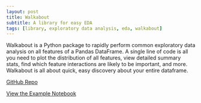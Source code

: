 ```yaml
---
layout: post
title: Walkabout
subtitle: A library for easy EDA
tags: [library, exploratory data analysis, eda, walkabout]
---
```

Walkabout is a Python package to rapidly perform common exploratory data analysis on all features of a Pandas DataFrame. A single line of code is all you need to plot the distribution of all features, view detailed summary stats, find which feature interactions are likely to be important, and more. Walkabout is all about quick, easy discovery about your entire dataframe.

[GitHub Repo](https://github.com/bundickm/walkabout)

[View the Example Notebook](https://colab.research.google.com/drive/1Tufo97ZclCujjPtHhNoXNkjGKloi6y4S)


